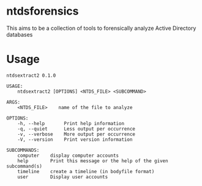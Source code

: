 # ntdsforensics
This aims to be a collection of tools to forensically analyze Active Directory databases

# Usage
```
ntdsextract2 0.1.0

USAGE:
    ntdsextract2 [OPTIONS] <NTDS_FILE> <SUBCOMMAND>

ARGS:
    <NTDS_FILE>    name of the file to analyze

OPTIONS:
    -h, --help       Print help information
    -q, --quiet      Less output per occurrence
    -v, --verbose    More output per occurrence
    -V, --version    Print version information

SUBCOMMANDS:
    computer    display computer accounts
    help        Print this message or the help of the given subcommand(s)
    timeline    create a timeline (in bodyfile format)
    user        Display user accounts
```